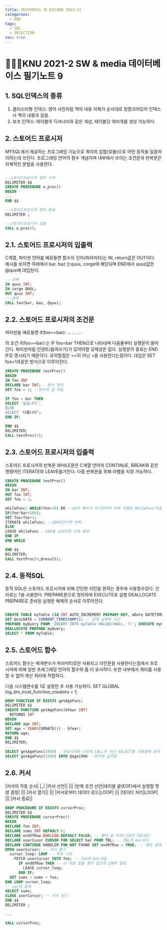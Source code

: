 ```yaml
---
title: 데이터베이스 제 9강[KNU 2021-2]
categories:
  - KNU
tags:
  - SQL
  - INJECTION
toc: true
---
```


# 👨‍💻🏫KNU 2021-2 SW & media 데이터베이스 필기노트 9


## 1. SQL인덱스의 종류

1. 클러스터형 인덱스: 영어 사전처럼 책의 내용 자체가 순서대로 정렬괴어있어 인덱스사 책의 내용과 같음.
2. 보조 인덱스: 테이블의 딕셔너리와 같은 개념, 테이블당 여러개를 생성 가능하다.




## 2. 스토어드 프로시저

MYSQL에서 제공하는 프로그래밍 기능으로 쿼리의 집합(모듈)으로 어떤 동작을 일괄처리하는데 쓰인다. 프로그래밍 언어의 함수 개념이며 내부에서 쓰이는 조건문과 반복문은 자체적인 문법을 사용한다.

~~~sql

--스토어드프로시저 정의 시작
DELIMITER $$
CREATE PROCEDURE a_proc()
BEGIN
...
END $$

--스토어드프로시저 정의 종료
DELIMITER ;

--스토어드프로시저 호출
CALL a_proc();
~~~

## 2.1. 스토어드 프로시저의 입출력
C계열, 파이썬 언어를 예로들면 함수의 인자(파라미터)는 IN, return값은 OUT이다.  
예시를 보자면 아래에서 bar, baz 는quux, corge에 해당되며 END에서 quuz값은 @qux에 대입된다.   

~~~sql
---생략
IN quux INT;
IN corge BOOL;
OUT quuz INT;
---생략
CALL foo(bar, baz, @qux); 
~~~

## 2.2. 스토어드 프로시저의 조건문
파이썬을 예로들면 
if(foo==bar):
  ...
  ...
  ...
 
 의 조건 if(foo==bar):는 IF foo=bar THEN으로 나타내며 다음줄부터 실행문이 들어간다. 파이썬처럼 인덴트(들여쓰기)가 있어야할 강제성은 없다. 실행문의 종료는 END IF로 명시되기 때문이다. 유의할점은 ==이 아닌 =을 사용한다는점이다. 대입은 SET foo=1과같은 방식으로 이루어진다. 

~~~sql
CREATE PROCEDURE testProc()
BEGIN
IN foo INT
DECLARE bar INT; --변수 정의
SET foo = 1; --변수에 값 대입

IF foo = bar THEN
SELECT '같습니다’;
ELSE
SELECT '다릅니다’;
END IF;

END $$
DELIMITER;
CALL testProc(1);
~~~

## 2.3. 스토어드 프로시저의 입출력
스토어드 프로시저의 반복문
WHILE문은 C계열 언어의 CONTINUE, BREAK와 같은 명령어인 ITERATE와 LEAVE를가진다.
다중 반복문을 위해 라벨을 지정 가능하다.

~~~sql
CREATE PROCEDURE testProc()
BEGIN
IN bar INT;
OUT foo INT;
SET foo = 1;

whileFunc: WHILE(foo<10) DO --10의 배수가 되기전까지 반복 라벨인 WhileFunc작성
IF(foo*bar<100);
SET foo=foo+1;
ITERATE whileFunc; --100미만이면 반복
ELSE
LEAVE whileFunc --100을 넘겼다면 반복 종료
END IF
END WHILE

END $$
DELIMITER;
CALL testProc(9,@result);
~~~

## 2.4. 동적SQL
동적 SQL은 스토어드 프로시저에 비해 간단한 리턴을 원하는 경우에 사용할수있다. 인자로는 ?을 사용한다. PREPARE문으로 정의하며 EXECUTE로 실행 DEALLOCATE PREPARE로 준비된 실행문 해제의 순서로 이루어진다. 

~~~sql

CREATE TABLE myTable (id INT AUTO_INCREMENT PRIMARY KEY, mDate DATETIME); --id는 자동 증가로 입력할 필요가 없다, 삽입시 NULL사용
SET @curDATE = CURRENT_TIMESTAMP(); -- 현재 날짜와 시간
PREPARE myQuery FROM 'INSERT INTO myTable VALUES(NULL, ?)'; EXECUTE myQuery USING @curDATE;
DEALLOCATE PREPARE myQuery;
SELECT * FROM myTable;

~~~

## 2.5. 스토어드 함수
스토어드 함수는 매개변수가 파라미터로만 사용되고 리턴문을 사용한다는점에서 프로시저에 비해 일반 프래그래밍 언어의 함수와 좀 더 유사하다. 또한 내부에서 쿼리를 사용할 수 없어 계산 처리에 적합하다. 

다음 시스템변수를 1로 설정한 후 사용 가능하다.
SET GLOBAL log_bin_trust_function_creators = 1;

~~~sql
DROP FUNCTION IF EXISTS getAgeFunc; 
DELIMITER $$
CREATE FUNCTION getAgeFunc(bYear INT)
  RETURNS INT 
BEGIN
DECLARE age INT;
SET age = YEAR(CURDATE()) - bYear; 
RETURN age;
END $$
DELIMITER;
....
SELECT getAgeFunc(1998) --프로시저와 다르게 CALL이 아닌 SELECT를 사용함에 유의
SELECT getAgeFunc(1998) INTO @age1998 --변수에 값저장
~~~

## 2.6. 커서


|커서의 작동 순서|
|_|
|커서 선언||
|||
|반복 조건 선언|테이블 끝(EOF)에서 실행할 명령 결정|
|||
|커서 열기||
|||
|커서로부터 데이터 로드|LOOP|
|||
|데이터 처리|LOOP|
|||
|커서 종료||

~~~sql
DROP PROCEDURE IF EXISTS cursorProc;
DELIMITER $$
CREATE PROCEDURE cursorProc()
BEGIN
DECLARE foo INT;
DECLARE sums INT DEFAULT 0;
DECLARE endOfRow BOOLEAN DEFAULT FALSE; -- 행의 끝 여부(기본은 FALSE)
DECLARE userCusor CURSOR FOR SELECT bar FROM TBL; -- TBL의 bar로드
DECLARE CONTINUE HANDLER FOR NOT FOUND SET endOfRow = TRUE; -- 행의 끝에서 endOfRow에 TRUE 대입
OPEN userCursor; -- 커서 열기
  cursor_loop: LOOP -- 루프 시작
    FETCH userCursor INTO foo; -- foo에 bar대입
      IF endOfRow THEN -- 더 이상 읽을 행이 없으면 LOOP 종료 
        LEAVE cursor_loop;
      END IF;
  SET sums = sums + foo; 
END LOOP cursor_loop;
-- var의 합계
SELECT sums;
CLOSE userCursor; -- 커서 닫기 
END $$
DELIMITER ;

...

CALL cursorProc;
~~~
